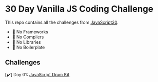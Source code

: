# 30 Day Vanilla JS Coding Challenge

This repo contains all the challenges from [JavaScript30](https://javascript30.com/).

* :no_entry_sign: No Frameworks
* :no_entry_sign: No Compilers
* :no_entry_sign: No Libraries
* :no_entry_sign: No Boilerplate

## Challenges

[:heavy_check_mark:] Day 01: [JavaScript Drum Kit](https://github.com/Kianelc/javaScript30/tree/master/01%20-%20JavaScript%20Drum%20Kit)